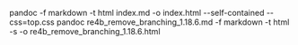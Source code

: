 pandoc  -f markdown -t html index.md -o index.html --self-contained --css=top.css
pandoc re4b_remove_branching_1.18.6.md -f markdown -t html -s -o re4b_remove_branching_1.18.6.html

